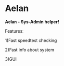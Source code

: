 # Aelan
**Aelan - Sys-Admin helper!**

Features:

  1)Fast speedtest checking
  
  2)Fast info about system
  
  3)GUI
  
